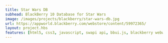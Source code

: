 ```yaml
---
title: Star Wars DB
subhead: BlackBerry 10 Database for Star Wars
image: /images/projects/blackberry/star-wars-db.jpg
url: https://appworld.blackberry.com/webstore/content/59972365/
layout: project.hbs
features: [html5, css3, javascript, swapi api, bbui.js, blackberry webworks]
---
```

